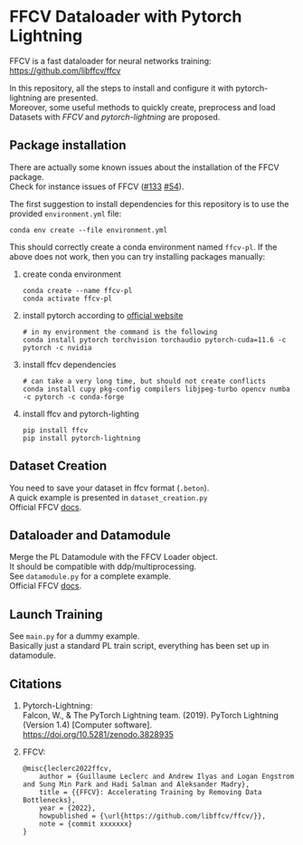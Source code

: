 # FFCV Dataloader with Pytorch Lightning

FFCV is a fast dataloader for neural networks training: https://github.com/libffcv/ffcv  

In this repository, all the steps to install and configure it with pytorch-lightning are presented.  
Moreover, some useful methods to quickly create, preprocess and load Datasets with *FFCV* and *pytorch-lightning* 
are proposed.

## Package installation

There are actually some known issues about the installation of the FFCV package.   
Check for instance issues of FFCV ([#133](https://github.com/libffcv/ffcv/issues/133) 
[#54](https://github.com/libffcv/ffcv/issues/54)). 

The first suggestion to install dependencies for this repository is to use the provided `environment.yml` file:  
```
conda env create --file environment.yml
```
This should correctly create a conda environment named `ffcv-pl`. If the above does not work, then 
you can try installing packages manually: 

1. create conda environment
    ```
    conda create --name ffcv-pl
    conda activate ffcv-pl
    ```

2. install pytorch according to [official website](https://pytorch.org/get-started/locally/)

    ```
    # in my environment the command is the following 
    conda install pytorch torchvision torchaudio pytorch-cuda=11.6 -c pytorch -c nvidia
    ```

3. install ffcv dependencies 
    ```
    # can take a very long time, but should not create conflicts
    conda install cupy pkg-config compilers libjpeg-turbo opencv numba -c pytorch -c conda-forge
    ```

4. install ffcv and pytorch-lighting
    ```
    pip install ffcv
    pip install pytorch-lightning
    ```

## Dataset Creation

You need to save your dataset in ffcv format (`.beton`).   
A quick example is presented in `dataset_creation.py`  
Official FFCV [docs](https://docs.ffcv.io/writing_datasets.html).

## Dataloader and Datamodule

Merge the PL Datamodule with the FFCV Loader object.  
It should be compatible with ddp/multiprocessing.  
See `datamodule.py` for a complete example.  
Official FFCV [docs](https://docs.ffcv.io/making_dataloaders.html).

## Launch Training

See `main.py` for a dummy example.  
Basically just a standard PL train script, everything has been set up in datamodule.  


## Citations

1. Pytorch-Lightning:  
    Falcon, W., & The PyTorch Lightning team. (2019). PyTorch Lightning (Version 1.4) 
    [Computer software]. https://doi.org/10.5281/zenodo.3828935

2. FFCV: 
    ```
    @misc{leclerc2022ffcv,
        author = {Guillaume Leclerc and Andrew Ilyas and Logan Engstrom and Sung Min Park and Hadi Salman and Aleksander Madry},
        title = {{FFCV}: Accelerating Training by Removing Data Bottlenecks},
        year = {2022},
        howpublished = {\url{https://github.com/libffcv/ffcv/}},
        note = {commit xxxxxxx}
    }
    ```